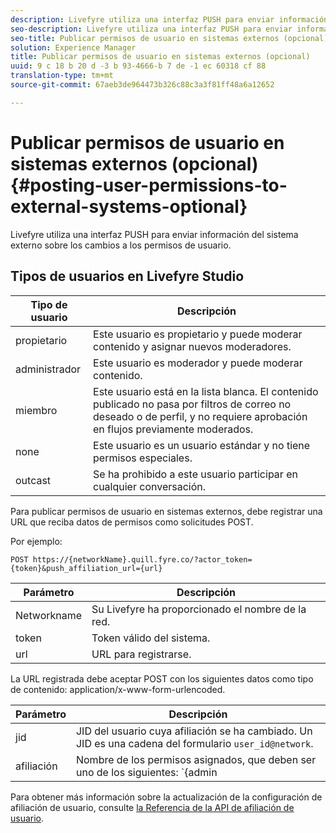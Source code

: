 ```yaml
---
description: Livefyre utiliza una interfaz PUSH para enviar información del sistema externo sobre los cambios a los permisos de usuario.
seo-description: Livefyre utiliza una interfaz PUSH para enviar información del sistema externo sobre los cambios a los permisos de usuario.
seo-title: Publicar permisos de usuario en sistemas externos (opcional)
solution: Experience Manager
title: Publicar permisos de usuario en sistemas externos (opcional)
uuid: 9 c 18 b 20 d -3 b 93-4666-b 7 de -1 ec 60318 cf 88
translation-type: tm+mt
source-git-commit: 67aeb3de964473b326c88c3a3f81ff48a6a12652

---
```



# Publicar permisos de usuario en sistemas externos (opcional){#posting-user-permissions-to-external-systems-optional}

Livefyre utiliza una interfaz PUSH para enviar información del sistema externo sobre los cambios a los permisos de usuario.

## Tipos de usuarios en Livefyre Studio

| Tipo de usuario | Descripción |
|--- |--- |
| propietario | Este usuario es propietario y puede moderar contenido y asignar nuevos moderadores. |
| administrador | Este usuario es moderador y puede moderar contenido. |
| miembro | Este usuario está en la lista blanca. El contenido publicado no pasa por filtros de correo no deseado o de perfil, y no requiere aprobación en flujos previamente moderados. |
| none | Este usuario es un usuario estándar y no tiene permisos especiales. |
| outcast | Se ha prohibido a este usuario participar en cualquier conversación. |

Para publicar permisos de usuario en sistemas externos, debe registrar una URL que reciba datos de permisos como solicitudes POST.

Por ejemplo:

```
POST https://{networkName}.quill.fyre.co/?actor_token={token}&push_affiliation_url={url}
```

| Parámetro | Descripción |
|--- |--- |
| Networkname | Su Livefyre ha proporcionado el nombre de la red. |
| token | Token válido del sistema. |
| url | URL para registrarse. |

La URL registrada debe aceptar POST con los siguientes datos como tipo de contenido: application/x-www-form-urlencoded.

| Parámetro | Descripción |
|--- |--- |
| jid | JID del usuario cuya afiliación se ha cambiado. Un JID es una cadena del formulario `user_id@network`. |
| afiliación | Nombre de los permisos asignados, que deben ser uno de los siguientes: `{admin | member | none | outcast | owner}` |

Para obtener más información sobre la actualización de la configuración de afiliación de usuario, consulte [la Referencia de la API de afiliación de usuario](https://api.livefyre.com/docs/apis/by-category/user-management#operation=urn:livefyre:apis:quill:operations:api:v3.0:affiliation:add:method=post).
